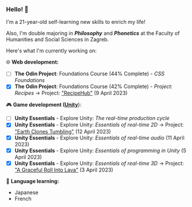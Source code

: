 ### Hello! 👋
I'm a 21-year-old self-learning new skills to enrich my life!

Also, I'm double majoring in ***Philosophy*** and ***Phonetics*** at the Faculty of Humanities and Social Sciences in Zagreb.

Here's what I'm currently working on:

:globe_with_meridians: **Web development:**
- [ ] **The Odin Project**: Foundations Course (44% Complete) - *CSS Foundations*
- [x] **The Odin Project**: Foundations Course (42% Complete) - *Project: Recipes* -> Project: ["RecipeHub"](https://matthias-wolf.github.io/odin-recipes/) (9 April 2023)

:video_game: **Game development ([Unity](https://learn.unity.com/u/matthias_wolf/)**):
- [ ] **Unity Essentials** - Explore Unity: *The real-time production cycle*
- [x] **Unity Essentials** - Explore Unity: *Essentials of real-time 2D* -> Project: ["Earth Clones Tumbling"](https://play.unity.com/mg/other/earth-clones-tumbling) (12 April 2023)
- [x] **Unity Essentials** - Explore Unity: *Essentials of real-time audio* (11 April 2023)
- [x] **Unity Essentials** - Explore Unity: *Essentials of programming in Unity* (5 April 2023)
- [x] **Unity Essentials** - Explore Unity: *Essentials of real-time 3D* -> Project: ["A Graceful Roll Into Lava"](https://play.unity.com/mg/other/a-graceful-roll-into-lava) (3 April 2023)

:brain: **Language learning:**
- Japanese
- French
